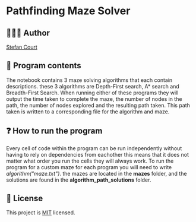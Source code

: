 # Pathfinding Maze Solver

## 🧑🏻‍💻 Author
[Stefan Court](https://github.com/stefancourt)

## 📖 Program contents
The notebook contains 3 maze solving algorithms that each contain descriptions. these 3 algorithms are Depth-First search, A* search and Breadth-First Search. When running either of these programs they will output the time taken to complete the maze, the number of nodes in the path, the number of nodes explored and the resulting path taken. This path taken is written to a corresponding file for the algorithm and maze.

## ❓ How to run the program
Every cell of code within the program can be run independently without having to rely on dependencies from eachother this means that it does not matter what order you run the cells they will always work. To run the program for a custom maze for each program you will need to write *algorithm("maze.txt")*. the mazes are located in the **mazes** folder, and the solutions are found in the **algorithm_path_solutions** folder.

## 📝 License
This project is [MIT](https://choosealicense.com/licenses/mit/) licensed.
